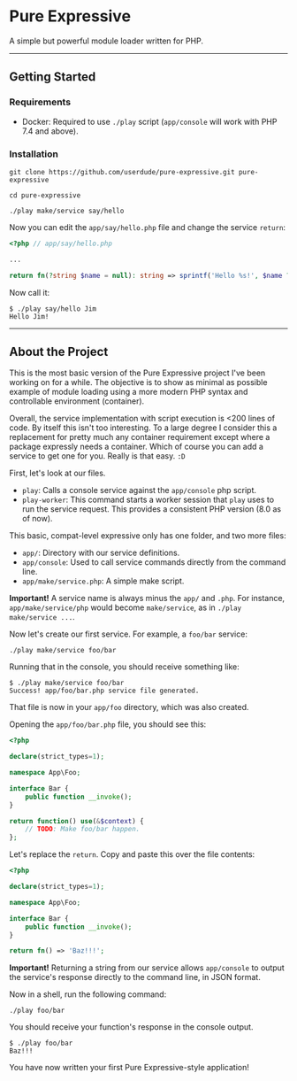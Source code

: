 # Pure Expressive

A simple but powerful module loader written for PHP.

---

## Getting Started

### Requirements

- Docker: Required to use `./play` script (`app/console` will work with PHP 7.4 and above).

### Installation

```shell
git clone https://github.com/userdude/pure-expressive.git pure-expressive

cd pure-expressive

./play make/service say/hello  
```

Now you can edit the `app/say/hello.php` file and change the service `return`:

```php
<?php // app/say/hello.php

...

return fn(?string $name = null): string => sprintf('Hello %s!', $name ?: 'world');
```

Now call it: 

```shell
$ ./play say/hello Jim
Hello Jim!
```

---

## About the Project

This is the most basic version of the Pure Expressive project I've been working
on for a while. The objective is to show as minimal as possible example of module
loading using a more modern PHP syntax and controllable environment (container).

Overall, the service implementation with script execution is <200 lines of code.
By itself this isn't too interesting. To a large degree I consider this a replacement
for pretty much any container requirement except where a package expressly needs
a container. Which of course you can add a service to get one for you. Really is
that easy. `:D`

First, let's look at our files.

- `play`: Calls a console service against the `app/console` php script.
- `play-worker`: This command starts a worker session that `play` uses to run the service 
   request. This provides a consistent PHP version (8.0 as of now).

This basic, compat-level expressive only has one folder, and two more files:

- `app/`: Directory with our service definitions.
- `app/console`: Used to call service commands directly from the command line.
- `app/make/service.php`: A simple make script.

**Important!** A service name is always minus the `app/` and `.php`. For instance,
`app/make/service/php` would become `make/service`, as in `./play make/service ...`.

Now let's create our first service. For example, a `foo/bar` service:

```shell
./play make/service foo/bar
```

Running that in the console, you should receive something like:

```shell
$ ./play make/service foo/bar
Success! app/foo/bar.php service file generated.
```

That file is now in your `app/foo` directory, which was also created.

Opening the `app/foo/bar.php` file, you should see this:

```php
<?php

declare(strict_types=1);

namespace App\Foo;

interface Bar {
    public function __invoke();
}

return function() use(&$context) {
    // TODO: Make foo/bar happen.
};
```

Let's replace the `return`. Copy and paste this over the file contents:

```php
<?php

declare(strict_types=1);

namespace App\Foo;

interface Bar {
    public function __invoke();
}

return fn() => 'Baz!!!';
```

**Important!** Returning a string from our service allows `app/console` to output the service's response
directly to the command line, in JSON format. 

Now in a shell, run the following command:

```shell
./play foo/bar
```

You should receive your function's response in the console output.

```shell
$ ./play foo/bar
Baz!!!
```

You have now written your first Pure Expressive-style application!
